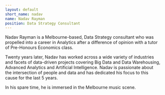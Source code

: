 ```yaml
---
layout: default
short_name: nadav
name: Nadav Rayman
position: Data Strategy Consultant
---
```

Nadav Rayman is a Melbourne-based, Data Strategy consultant who was propelled into a career in Analytics after a difference of opinion with a tutor of Pre-Honours Economics class.

Twenty years later, Nadav has worked across a wide variety of industries and facets of data-driven projects covering Big Data and Data Warehousing, Advanced Analytics and Artificial Intelligence. Nadav is passionate about the intersection of people and data and has dedicated his focus to this cause for the last 5 years.

In his spare time, he is immersed in the Melbourne music scene.